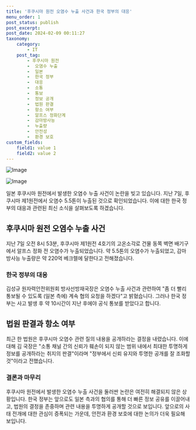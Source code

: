 ```yaml
---
title: '후쿠시마 원전 오염수 누출 사건과 한국 정부의 대응'
menu_order: 1
post_status: publish
post_excerpt: 
post_date: 2024-02-09 00:11:27
taxonomy:
    category:
        - IT
    post_tag:
        - 후쿠시마 원전
        -  오염수 누출
        -  일본
        -  한국 정부
        -  대응
        -  소통
        -  통보
        -  정보 공개
        -  법원 판결
        -  항소 여부
        -  알프스 정화단계
        -  감마방사능
        -  누출량
        -  안전성
        -  환경 보호
custom_fields:
    field1: value 1
    field2: value 2
---
```


![Image](https://imgnews.pstatic.net/image/079/2024/02/08/0003862228_001_20240208185001233.jpg?type=w647)

![Image](https://imgnews.pstatic.net/image/079/2024/02/08/0003862228_002_20240208185001292.jpg?type=w647)

일본 후쿠시마 원전에서 발생한 오염수 누출 사건이 논란을 빚고 있습니다. 지난 7일, 후쿠시마 제1원전에서 오염수 5.5톤이 누출된 것으로 확인되었습니다. 이에 대한 한국 정부의 대응과 관련된 최신 소식을 살펴보도록 하겠습니다.
## 후쿠시마 원전 오염수 누출 사건
지난 7일 오전 8시 53분, 후쿠시마 제1원전 4호기의 고온소각로 건물 동쪽 벽면 배기구에서 알프스 정화 전 오염수가 누출되었습니다. 약 5.5톤의 오염수가 누출되었고, 감마방사능 누출량은 약 220억 베크렐에 달한다고 전해졌습니다.
### 한국 정부의 대응
김성규 원자력안전위원회 방사선방재국장은 오염수 누출 사건과 관련하여 "좀 더 빨리 통보될 수 있도록 (일본 측에) 계속 협의 요청을 하겠다"고 밝혔습니다. 그러나 한국 정부는 사고 발생 후 약 10시간이 지난 후에야 공식 통보를 받았다고 합니다.
## 법원 판결과 항소 여부
최근 한 법원은 후쿠시마 오염수 관련 질의 내용을 공개하라는 결정을 내렸습니다. 이에 대해 김 국장은 "소통 채널 간의 신뢰가 훼손이 되지 않는 범위 내에서 최대한 투명하게 정보를 공개하라는 취지의 판결"이라며 "정부에서 신뢰 유지와 투명한 공개를 잘 조화할 것"이라고 전했습니다.
### 결론과 마무리
후쿠시마 원전에서 발생한 오염수 누출 사건을 둘러싼 논란은 여전히 해결되지 않은 상황입니다. 한국 정부는 앞으로도 일본 측과의 협의를 통해 더 빠른 정보 공유를 이끌어내고, 법원의 결정을 존중하며 관련 내용을 투명하게 공개할 것으로 보입니다. 앞으로의 사태 전개에 대한 관심이 증폭되는 가운데, 안전과 환경 보호에 대한 논의가 더욱 필요해 보입니다.
